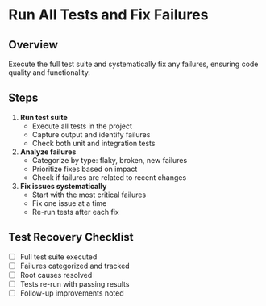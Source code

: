 # Run All Tests and Fix Failures

## Overview
Execute the full test suite and systematically fix any failures, ensuring code quality and functionality.

## Steps

1. **Run test suite**
    - Execute all tests in the project
    - Capture output and identify failures
    - Check both unit and integration tests
2. **Analyze failures**
    - Categorize by type: flaky, broken, new failures
    - Prioritize fixes based on impact
    - Check if failures are related to recent changes
3. **Fix issues systematically**
    - Start with the most critical failures
    - Fix one issue at a time
    - Re-run tests after each fix

## Test Recovery Checklist

- [ ] Full test suite executed
- [ ] Failures categorized and tracked
- [ ] Root causes resolved
- [ ] Tests re-run with passing results
- [ ] Follow-up improvements noted
